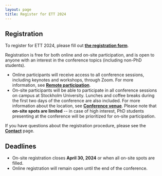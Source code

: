 ```yaml
---
layout: page
title: Register for ETT 2024
---
```


## Registration

To register for ETT 2024, please fill out [**the registration form**](https://su.powerinit.com/Data/Event/EventTemplates/2602/?EventId=2901).

Registration is free for both online and on-site participation, and is open to anyone with an interest in the conference topics (including non-PhD students). 
- Online participants will receive access to all conference sessions, including keynotes and workshops, through Zoom. For more information, see [**Remote participation**](/remote).
- On-site participants will be able to participate in all conference sessions on campus at Stockholm University. Lunches and coffee breaks during the first two days of the conference are also included. For more information about the location, see [**Conference venue**](/venue). Please note that **on-site spots are limited** -- in case of high interest, PhD students presenting at the conference will be prioritized for on-site participation.

If you have questions about the registration procedure, please see the [**Contact**](/contact) page.

## Deadlines

- On-site registration closes **April 30, 2024** or when all on-site spots are filled.
- Online registration will remain open until the end of the conference.